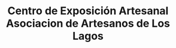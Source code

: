 ---
title: "Centro de Exposición Artesanal Asociacion de Artesanos de Los Lagos"
url: /los-lagos/centro-de-exposicion-artesanal-asociacion-de-artesanos-de-los-lagos/
shop: Basteln
---